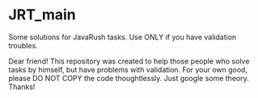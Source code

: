 # JRT_main
Some solutions for JavaRush tasks. Use ONLY if you have validation troubles.

Dear friend!
This repository was created to help those people who solve tasks by himself, but have problems with validation. 
For your own good, please DO NOT COPY the code thoughtlessly. Just google some theory.  
Thanks!

